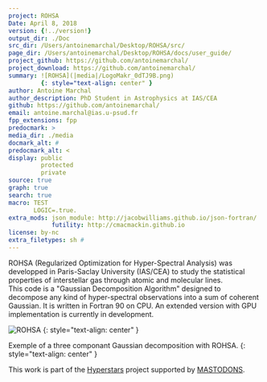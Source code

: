 ```yaml
---
project: ROHSA
Date: April 8, 2018
version: {!../version!}
output_dir: ./Doc
src_dir: /Users/antoinemarchal/Desktop/ROHSA/src/
page_dir: /Users/antoinemarchal/Desktop/ROHSA/docs/user_guide/
project_github: https://github.com/antoinemarchal/
project_download: https://github.com/antoinemarchal/
summary: ![ROHSA](|media|/LogoMakr_0dTJ9B.png)
         {: style="text-align: center" }
author: Antoine Marchal
author_description: PhD Student in Astrophysics at IAS/CEA
github: https://github.com/antoinemarchal/
email: antoine.marchal@ias.u-psud.fr
fpp_extensions: fpp
predocmark: >
media_dir: ./media
docmark_alt: #
predocmark_alt: <
display: public
         protected
         private
source: true
graph: true
search: true
macro: TEST
       LOGIC=.true.
extra_mods: json_module: http://jacobwilliams.github.io/json-fortran/
            futility: http://cmacmackin.github.io
license: by-nc
extra_filetypes: sh #
---
```


ROHSA (Regularized Optimization for Hyper-Spectral Analysis) was developped in Paris-Saclay University
(IAS/CEA) to study the statistical properties of interstellar gas through atomic and molecular lines.  
This code is a "Gaussian Decomposition Algorithm" designed to decompose any kind of hyper-spectral 
observations into a sum of coherent Gaussian. It is written in Fortran 90 on CPU. An extended version 
with GPU implementation is currently in development. 

![ROHSA](|media|/screenshot.png)
{: style="text-align: center" }

Exemple of a three componant Gaussian decomposition with ROHSA.
{: style="text-align: center" }

This work is part of the [Hyperstars](http://hyperstars.lmpa.eu) project supported by 
[MASTODONS](http://www.cnrs.fr/mi/spip.php?article53&lang=fr).







